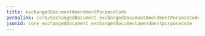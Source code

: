 ```yaml
---
title: exchangedDocumentAmendmentPurposeCode
permalink: core/ExchangedDocument.exchangedDocumentAmendmentPurposeCode.html
jsonid: core_exchangeddocument_exchangeddocumentamendmentpurposecode
---
```

